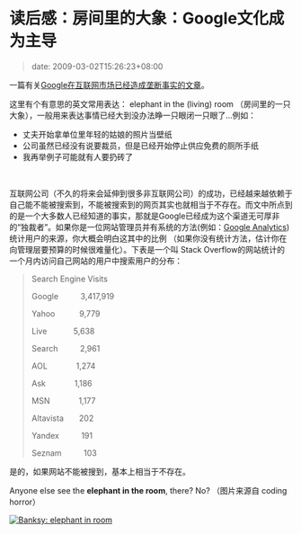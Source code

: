 # 读后感：房间里的大象：Google文化成为主导
>date: 2009-03-02T15:26:23+08:00


一篇有关[Google在互联网市场已经造成垄断事实的文章](http://www.codinghorror.com/blog/archives/001224.html)。


这里有个有意思的英文常用表达： elephant in the (living) room （房间里的一只大象），一般用来表达事情已经大到没办法睁一只眼闭一只眼了…例如：


* 丈夫开始拿单位里年轻的姑娘的照片当壁纸
* 公司虽然已经没有说要裁员，但是已经开始停止供应免费的厕所手纸
* 我再举例子可能就有人要扔砖了



 


互联网公司（不久的将来会延伸到很多非互联网公司）的成功，已经越来越依赖于自己能不能被搜索到，不能被搜索到的网页其实也就相当于不存在。而文中所点到的是一个大多数人已经知道的事实，那就是Google已经成为这个渠道无可厚非的“独裁者”。如果你是一位网站管理员并有系统的方法(例如：[Google Analytics](https://www.google.com/search?q=google+analytics)) 统计用户的来源，你大概会明白这其中的比例 （如果你没有统计方法，估计你在向管理层要预算的时候很难量化）。下表是一个叫 Stack Overflow的网站统计的一个月内访问自己网站的用户中搜索用户的分布：



> Search Engine Visits
> 
> 
> Google          3,417,919
> 
> 
> Yahoo           9,779
> 
> 
> Live            5,638
> 
> 
> Search          2,961
> 
> 
> AOL             1,274
> 
> 
> Ask             1,186
> 
> 
> MSN             1,177
> 
> 
> Altavista       202
> 
> 
> Yandex          191
> 
> 
> Seznam          103
> 
> 


是的，如果网站不能被搜到，基本上相当于不存在。


Anyone else see the **elephant in the room**, there? No? （图片来源自 coding horror）


[![Banksy: elephant in room](http://www.codinghorror.com/blog/images/banksy-elephant-in-room.jpg)](http://www.newyorker.com/online/2007/05/14/slideshow_070514_banksy?viewall=true)



